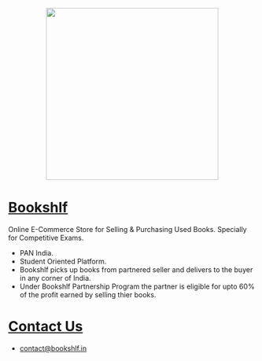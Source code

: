 <p align="center">
  <img src="https://raw.githubusercontent.com/Bookshlf-in/Website/main/public/images/logoView.png" width="350" />
</p>

# [Bookshlf](https://bookshlf.in)

Online E-Commerce Store for Selling & Purchasing Used Books. Specially for Competitive Exams.

- PAN India.
- Student Oriented Platform.
- Bookshlf picks up books from partnered seller and delivers to the buyer in any corner of India.
- Under Bookshlf Partnership Program the partner is eligible for upto 60% of the profit earned by selling thier books.

# [Contact Us](https://bookshlf.in/contact)

- [contact@bookshlf.in](mailto:contact@bookshlf.in)
